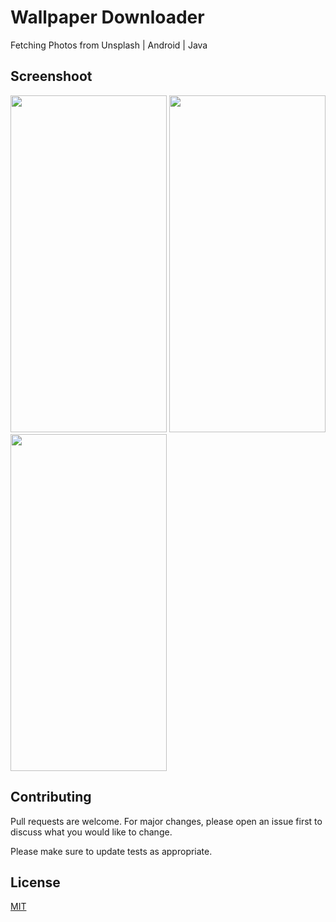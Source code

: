 # Wallpaper Downloader
Fetching Photos from Unsplash | Android | Java 


## Screenshoot

<img src="https://github.com/yasineryigit/WallpaperDownloader/blob/master/screenshoot/1.png" width="250" height="539" />
<img src="https://github.com/yasineryigit/WallpaperDownloader/blob/master/screenshoot/2.png" width="250" height="539" />
<img src="https://github.com/yasineryigit/WallpaperDownloader/blob/master/screenshoot/3.png" width="250" height="539" />



## Contributing
Pull requests are welcome. For major changes, please open an issue first to discuss what you would like to change.

Please make sure to update tests as appropriate.

## License
[MIT](https://choosealicense.com/licenses/mit/)
